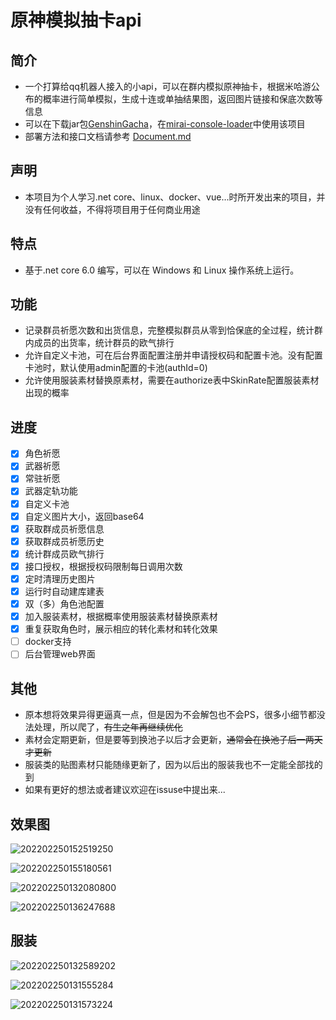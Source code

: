# 原神模拟抽卡api

## 简介
 - 一个打算给qq机器人接入的小api，可以在群内模拟原神抽卡，根据米哈游公布的概率进行简单模拟，生成十连或单抽结果图，返回图片链接和保底次数等信息
 - 可以在下载jar包[GenshinGacha](https://github.com/GardenHamster/GenshinGacha)，在[mirai-console-loader](https://github.com/iTXTech/mirai-console-loader)中使用该项目
 - 部署方法和接口文档请参考 [Document.md](https://github.com/GardenHamster/GenshinPray/blob/main/Document.md)
  
 ## 声明
 - 本项目为个人学习.net core、linux、docker、vue...时所开发出来的项目，并没有任何收益，不得将项目用于任何商业用途
  
## 特点
- 基于.net core 6.0 编写，可以在 Windows 和 Linux 操作系统上运行。

## 功能
- 记录群员祈愿次数和出货信息，完整模拟群员从零到恰保底的全过程，统计群内成员的出货率，统计群员的欧气排行
- 允许自定义卡池，可在后台界面配置注册并申请授权码和配置卡池。没有配置卡池时，默认使用admin配置的卡池(authId=0)
- 允许使用服装素材替换原素材，需要在authorize表中SkinRate配置服装素材出现的概率

## 进度
- [x] 角色祈愿
- [x] 武器祈愿
- [x] 常驻祈愿
- [x] 武器定轨功能
- [x] 自定义卡池
- [x] 自定义图片大小，返回base64
- [x] 获取群成员祈愿信息
- [x] 获取群成员祈愿历史
- [x] 统计群成员欧气排行
- [x] 接口授权，根据授权码限制每日调用次数
- [x] 定时清理历史图片
- [x] 运行时自动建库建表
- [x] 双（多）角色池配置
- [x] 加入服装素材，根据概率使用服装素材替换原素材 
- [x] 重复获取角色时，展示相应的转化素材和转化效果
- [ ] docker支持
- [ ] 后台管理web界面

## 其他
- 原本想将效果异得更逼真一点，但是因为不会解包也不会PS，很多小细节都没法处理，所以爬了，~~有生之年再继续优化~~
- 素材会定期更新，但是要等到换池子以后才会更新，~~通常会在换池子后一两天才更新~~
- 服装类的贴图素材只能随缘更新了，因为以后出的服装我也不一定能全部找的到
- 如果有更好的想法或者建议欢迎在issuse中提出来...

## 效果图
![202202250152519250](https://user-images.githubusercontent.com/89188316/155640554-4a4b8228-5727-438b-b94d-592a5c15852d.jpg)

![202202250155180561](https://user-images.githubusercontent.com/89188316/155640578-4cbd76f6-b17a-4063-be8f-f6e7fe76c3cb.jpg)

![202202250132080800](https://user-images.githubusercontent.com/89188316/155640699-13f71dc3-6774-45a7-89fe-abb580f6afea.jpg)

![202202250136247688](https://user-images.githubusercontent.com/89188316/155640601-1784817a-1901-403e-bba2-807fe269b41c.jpg)

## 服装
![202202250132589202](https://user-images.githubusercontent.com/89188316/155640796-5295cb2a-a942-4db8-add5-f76720dd7db9.jpg)

![202202250131555284](https://user-images.githubusercontent.com/89188316/155640898-a05c4574-d107-4f11-9683-6349ebb4ca13.jpg)

![202202250131573224](https://user-images.githubusercontent.com/89188316/155640823-3184fd2f-de5a-43fe-bb3f-38905482e117.jpg)
